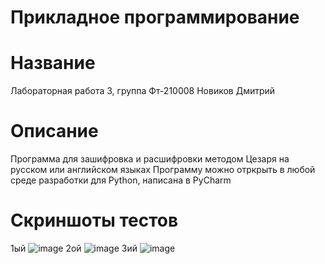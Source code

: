 # Прикладное программирование
# Название
Лабораторная работа 3, 
группа Фт-210008 Новиков Дмитрий 
# Описание 
Программа для зашифровка и расшифровки методом Цезаря на русском или английском языках 
Программу можно отркрыть в любой среде разработки для Python, написана в PyCharm 
# Скриншоты тестов 
1ый 
![image](https://user-images.githubusercontent.com/113824104/192159474-33107c3e-a4a9-4a21-b365-22fcebf3a170.png)
2ой 
![image](https://user-images.githubusercontent.com/113824104/192159501-6664a882-1559-4e99-8792-7543d4ddd2b5.png)
3ий 
![image](https://user-images.githubusercontent.com/113824104/192159520-3409514b-d71b-4917-ae42-bcafb59cf77b.png)
